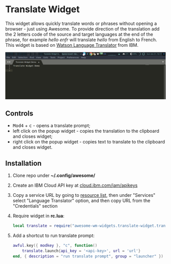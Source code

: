 # Translate Widget

This widget allows quickly translate words or phrases without opening a browser - just using Awesome. To provide direction of the translation add the 2 letters code of the source and target languages at the end of the phrase, for example _hello enfr_ will translate _hello_ from English to French. This widget is based on [Watson Language Translator](https://www.ibm.com/watson/services/language-translator/) from IBM.

![demo](./demo.gif)

## Controls

 - <kbd>Mod4</kbd> + <kbd>c</kbd> - opens a translate prompt;
 - left click on the popup widget - copies the translation to the clipboard and closes widget;
 - right click on the popup widget - copies text to translate to the clipboard and closes widget.

## Installation

1. Clone repo under **~/.config/awesome/**
1. Create an IBM Cloud API key at [cloud.ibm.com/iam/apikeys](https://cloud.ibm.com/iam/apikeys)
1. Copy a service URL by going to [resource list](https://cloud.ibm.com/resources), then under "Services" select "Language Translator" option, and then copy URL from the "Credentials" section
1. Require widget in **rc.lua**:

    ```lua
    local translate = require("awesome-wm-widgets.translate-widget.translate")
    ```

1. Add a shortcut to run translate prompt:

    ```lua
    awful.key({ modkey }, "c", function() 
        translate.launch{api_key = '<api-key>', url = 'url'} 
   end, { description = "run translate prompt", group = "launcher" })    
   ```
   
   
   
      
   
   
   


